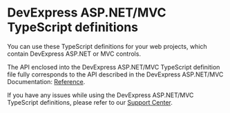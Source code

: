 DevExpress ASP.NET/MVC TypeScript definitions
=============================================

You can use these TypeScript definitions for your web projects, which contain
DevExpress ASP.NET or MVC controls.

The API enclosed into the DevExpress ASP.NET/MVC TypeScript definition file
fully corresponds to the API described in the DevExpress ASP.NET/MVC
Documentation:
[Reference](https://documentation.devexpress.com/#AspNet/DevExpressWebScripts).

If you have any issues while using the DevExpress ASP.NET/MVC TypeScript
definitions, please refer to our [Support
Center](https://www.devexpress.com/Support/Center/Question/List/1).
